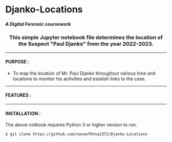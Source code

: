 # Djanko-Locations
##### A Digital Forensic coursework

<p align="center">
    <h3 align="center">This simple Jupyter notebook file determines the location of the Suspect "Paul Djanko" from the year 2022-2023. </h3>
</p>

***
 
#### PURPOSE :
- To map the location of Mr. Paul Djanko throughout various time and locations to monitor his activities and estalish links to the case.


***
#### FEATURES :

***
#### INSTALLATION :
The above notbook requires Python 3 or higher version to run.
```
$ git clone https://github.com/nazeefkhna2372/Djanko-Locations
```
